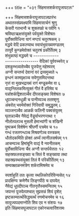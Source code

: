 +++
title = "०३९ सिंहमासशर्करापूजापटलः"

+++
सिंहमासशर्करापूजापटलप्रारंभः    
अथातस्संप्रवक्ष्यामि सिंहमासार्चनं श्रुणु  
केसरी गतभानौ च शुक्लपक्षे च पर्वणि  १  
श्रविष्ठाऋक्षसंयुक्ते पर्वयुक्ते विशेषतः  
पूर्वोक्तविधिना यागं मण्टपं चतुरश्रकम्  २  
मद्ध्ये वेदिं प्रकल्प्याथ स्वायंभुवाख्यमण्डलम्  
तत्पूर्वे कुण्डमेवोक्तं चतुरश्रं प्रकीर्तितम्  ३  
शंभुकाष्ठं मद्ध्यमे च -------------  
----------------- वेदिकां पूर्ववच्चरेत्  ४  
दशकुम्भन्न्यसेच्चैव पूजयेत्तु महेश्वरम्  
अग्नौ सन्तर्प्य देवानां वरं द्रव्यमुच्यते  ५  
इन्धनं कामवृक्षञ्च सवेणुसमिदन्तथा  
नृत्तं वा मुखभद्राख्यं रागं मण्डूकमेव वा  ६  
वाद्यन्तिलकमित्युक्तं गीतं वै हरिमेव च  
पर्न्नाशर्कद्विशतञ्चैव दीपसङ्ख्या विशेषतः  ७  
धूपञ्चन्दनधूळी च पानीय्यञ्च ततश्शृणु  
अंबरोत् भवमेवोक्तं गिरिवापी समुद्धृतम्  ८  
व्यञ्जनञ्चैव आळर्कं फलिनी पक्वसंयुतम्  
घृतान्नञ्चैव नैवेद्यं वैडूर्याभरणन्तथा  ९  
नीलोत्पलञ्च मुसली हेमाभ्यांगी च शंखिनी  
पुष्पक्रमं विशेषेण श्रीपर्णी पत्रमेव च  १०  
गन्धं रजतगन्धञ्च मिश्रवर्णञ्च वस्त्रकम्  
धौतोदकमिति प्रोक्तं अर्घ्यं त्वानीलसर्षपम्  ११  
आचम्यञ्च हिमांबूनि वाद्यं वै नवनीतकम्  
पूर्वोक्तविधिना चैव अग्नौ सन्तर्पयेत्ततः  १२  
सहस्रफलसङ्ख्या च सितं वै सङ्ख्यया तथा  
सहस्रप्रस्थसंयुक्तं तिलं वै परिकीर्तितम्  १३  
सम्यक्क्षाळनमंत्रेण शर्करामिश्रमेव च  

स्पर्शाहुतिं ततः कृत्वा स्थलिकोपरिविन्यसेत्  १४  
प्रादक्षिण्य क्रमेणैव लिङ्गपीठे च दापयेत्  
नैवेद्यं धूपदीपञ्च गीतनृत्तैस्समन्वितम्  १५  
जपान्तं पूजयेत्पश्चात् सुप्रसन्नं शिवं दृशेत्  
इष्टकाम्यार्त्थसिद्ध्यर्त्थं रणमोचनमेव च  १६  
सायुज्यपदमाप्नोति शिव एव न संशयः  १७  
इति सिंहमासपूजापटल एकोनचत्वारिंशत्तमः  
